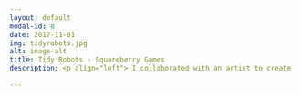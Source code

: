 ```yaml
---
layout: default
modal-id: 8
date: 2017-11-01
img: tidyrobots.jpg
alt: image-alt
title: Tidy Robots - Squareberry Games
description: <p align="left"> I collaborated with an artist to create 'Tidy Robots', a free-to-play mobile puzzle game. It was developed over a number of years, part-time, weekends and evenings. I was responsible for design, programming, music, and audio. It was awarded feature placement on the App Store, 100% positive reviews, and an average 4.7/5 user rating. <br /> <br /> The game was made using the Unity engine, and features: <br /> - Custom puzzle editor <br /> - Data-driven JSON tutorial system <br /> - Facebook SDK integration for custom leaderboards <br /> - Kii MBaaS integration for remote configuration, saving users scores, pushing weekly puzzle updates without an app update <br /> - OneSignal push notifications <br /> - Ironsource mediation for banner, interstitial, and reward video adverts. <br /> We teamed up with Umbrella Games as publisher, who provided assistance with final art polish, marketing, QA, localisation, and release support. </p>

---
```

